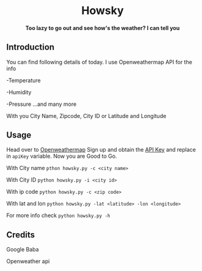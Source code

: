 <h1 align="center">
  Howsky
  <br>
</h1>

<h4 align="center">Too lazy to go out and see how's the weather? I can tell you</h4>

## Introduction
You can find following details of today. I use Openweathermap API for the info

-Temperature

-Humidity

-Pressure ...and many more

With you City Name, Zipcode, City ID or Latitude and Longitude

## Usage
Head over to [Openweathermap](https://home.openweathermap.org/users/sign_up) Sign up and obtain the [API Key](https://home.openweathermap.org/api_keys) and replace in `apiKey` variable. Now you are Good to Go.

With City name
`pthon howsky.py -c <city name>`

With City ID
`python howsky.py -i <city id>`

With ip code
`python howsky.py -c <zip code>`

With lat and lon
`python howsky.py -lat <latitude> -lon <longitude>`

For more info check `python howsky.py -h`

## Credits 
Google Baba

Openweather api
